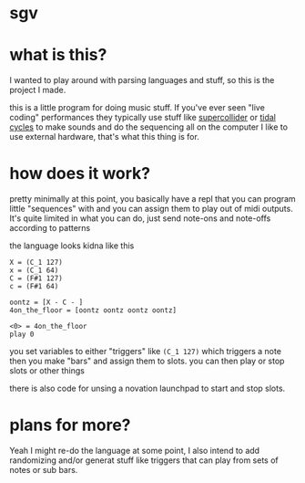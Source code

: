 # sgv

# what is this?

I wanted to play around with parsing languages and stuff, so this is the project I made.

this is a little program for doing music stuff. If you've ever seen "live coding" performances
they typically use stuff like [supercollider](https://supercollider.github.io/) or [tidal cycles](https://tidalcycles.org/)
to make sounds and do the sequencing all on the computer I like to use external hardware, that's what this thing is for.


# how does it work?

pretty minimally at this point, you basically have a repl that you can program little "sequences" with and you can assign them
to play out of midi outputs. It's quite limited in what you can do, just send note-ons and note-offs according to patterns

the language looks kidna like this
```
X = (C_1 127)
x = (C_1 64)
C = (F#1 127)
c = (F#1 64)

oontz = [X - C - ]
4on_the_floor = [oontz oontz oontz oontz]

<0> = 4on_the_floor
play 0
```

you set variables to either "triggers" like `(C_1 127)` which triggers a note
then you make "bars" and assign them to slots. you can then play or stop slots or other things

there is also code for unsing a novation launchpad to start and stop slots.

# plans for more?

Yeah I might re-do the language at some point, I also intend to add randomizing and/or generat stuff 
like triggers that can play from sets of notes
or sub bars.
